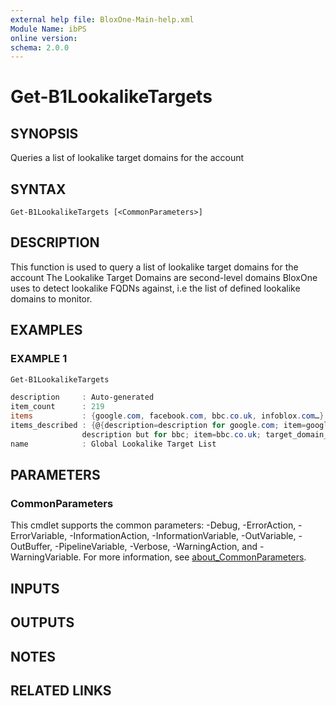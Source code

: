 ```yaml
---
external help file: BloxOne-Main-help.xml
Module Name: ibPS
online version:
schema: 2.0.0
---
```


# Get-B1LookalikeTargets

## SYNOPSIS
Queries a list of lookalike target domains for the account

## SYNTAX

```
Get-B1LookalikeTargets [<CommonParameters>]
```

## DESCRIPTION
This function is used to query a list of lookalike target domains for the account
The Lookalike Target Domains are second-level domains BloxOne uses to detect lookalike FQDNs against, i.e the list of defined lookalike domains to monitor.

## EXAMPLES

### EXAMPLE 1
```powershell
Get-B1LookalikeTargets

description     : Auto-generated
item_count      : 219
items           : {google.com, facebook.com, bbc.co.uk, infoblox.com…}
items_described : {@{description=description for google.com; item=google.com; target_domain_status=accepted; valid=True}, @{description=a description for facebook ; item=facebook.com; target_domain_status=accepted; valid=True}, @{description=Another
                description but for bbc; item=bbc.co.uk; target_domain_status=accepted; valid=True}, @{description=Our domain; item=infoblox.com; target_domain_status=accepted; valid=True}…}
name            : Global Lookalike Target List
```

## PARAMETERS

### CommonParameters
This cmdlet supports the common parameters: -Debug, -ErrorAction, -ErrorVariable, -InformationAction, -InformationVariable, -OutVariable, -OutBuffer, -PipelineVariable, -Verbose, -WarningAction, and -WarningVariable. For more information, see [about_CommonParameters](http://go.microsoft.com/fwlink/?LinkID=113216).

## INPUTS

## OUTPUTS

## NOTES

## RELATED LINKS
